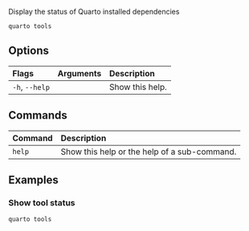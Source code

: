 Display the status of Quarto installed dependencies

``` {.bash}
quarto tools 
```


## Options

|Flags          |Arguments |Description     |
|:--------------|:---------|:---------------|
|`-h`, `--help` |          |Show this help. |
## Commands

|Command |Description                                  |
|:-------|:--------------------------------------------|
|`help`  |Show this help or the help of a sub-command. |


## Examples
### Show tool status

``` {.bash filename='Terminal'}
quarto tools
```

